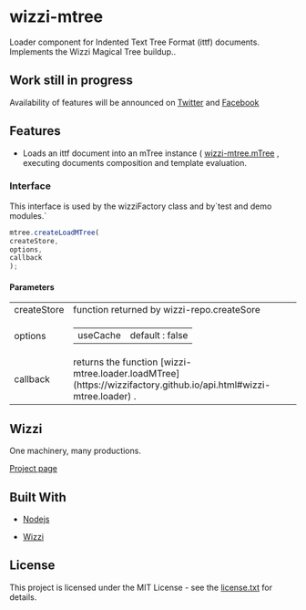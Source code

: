 # wizzi-mtree

Loader component for Indented Text Tree Format (ittf) documents. Implements the Wizzi Magical Tree buildup..

## Work still in progress

Availability of features will be announced
on [Twitter](https://twitter.com/wizziteam) and [Facebook](https://www.facebook.com/wizzifactory)

## Features
* Loads an ittf document into an mTree instance ( [wizzi-mtree.mTree]()
, executing documents composition and template evaluation.
### Interface

<p>This interface is used by the wizziFactory class and by`test and demo modules.`
</p>

```javascript
mtree.createLoadMTree(
createStore,
options,
callback
);
```
#### Parameters

<table>
<tr>
<td>createStore</td>
<td>function returned by wizzi-repo.createSore</td>
</tr>
<tr>
<td>options</td>
<td>

<table>
<tr>
<td>useCache</td>
<td>default : false</td>
</tr>
</table>

</tr>
<tr>
<td>callback</td>
<td>returns the function
[wizzi-mtree.loader.loadMTree](https://wizzifactory.github.io/api.html#wizzi-mtree.loader)
.</tr>
</table>

## Wizzi

One machinery, many productions.


<p><a href="https://stfnbssl.github.io/wizzi">Project page</a></p>

## Built With
* [Nodejs](https://nodejs.org)

* [Wizzi](https://github.com/stfnbssl/wizzi)


## License

<p>This project is licensed under the MIT License - see the <a href="license.txt">license.txt</a> for details.</p>

